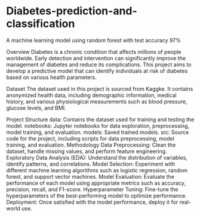 # Diabetes-prediction-and-classification
A machine learning model using random forest with test accuracy 97% 

Overview
Diabetes is a chronic condition that affects millions of people worldwide. Early detection and intervention can significantly improve the management of diabetes and reduce its complications. This project aims to develop a predictive model that can identify individuals at risk of diabetes based on various health parameters.

Dataset
The dataset used in this project is sourced from Kaggke. It contains anonymized health data, including demographic information, medical history, and various physiological measurements such as blood pressure, glucose levels, and BMI.

Project Structure
data: Contains the dataset used for training and testing the model.
notebooks: Jupyter notebooks for data exploration, preprocessing, model training, and evaluation.
models: Saved trained models.
src: Source code for the project, including scripts for data preprocessing, model training, and evaluation.
Methodology
Data Preprocessing: Clean the dataset, handle missing values, and perform feature engineering.
Exploratory Data Analysis (EDA): Understand the distribution of variables, identify patterns, and correlations.
Model Selection: Experiment with different machine learning algorithms such as logistic regression, random forest, and support vector machines.
Model Evaluation: Evaluate the performance of each model using appropriate metrics such as accuracy, precision, recall, and F1-score.
Hyperparameter Tuning: Fine-tune the hyperparameters of the best-performing model to optimize performance.
Deployment: Once satisfied with the model performance, deploy it for real-world use.

